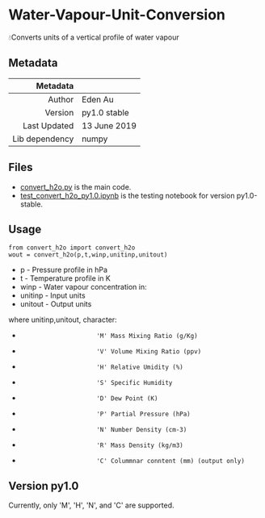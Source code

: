 # Water-Vapour-Unit-Conversion
💧Converts units of a vertical profile of water vapour

## Metadata
| Metadata       |             |
|---------------:|-------------|
| Author         | Eden Au     |
| Version        | py1.0 stable|
| Last Updated   | 13 June 2019|
| Lib dependency | numpy       |

## Files
- [convert_h2o.py](convert_h2o.py) is the main code.
- [test_convert_h2o_py1.0.ipynb](test_convert_h2o_py1.0.ipynb) is the testing notebook for version py1.0-stable.

## Usage
```
from convert_h2o import convert_h2o
wout = convert_h2o(p,t,winp,unitinp,unitout)
```

- p       - Pressure profile in hPa
- t       - Temperature profile in K
- winp    - Water vapour concentration in:
- unitinp - Input units
- unitout - Output units

where unitinp,unitout, character:
-                          'M' Mass Mixing Ratio (g/Kg)
-                          'V' Volume Mixing Ratio (ppv)
-                          'H' Relative Umidity (%)
-                          'S' Specific Humidity
-                          'D' Dew Point (K)
-                          'P' Partial Pressure (hPa)
-                          'N' Number Density (cm-3)
-                          'R' Mass Density (kg/m3)
-                          'C' Colummnar conntent (mm) (output only)

## Version py1.0
Currently, only 'M', 'H', 'N', and 'C' are supported.
